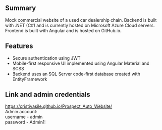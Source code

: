 ## Summary
Mock commercial website of a used car dealership chain. Backend is built with .NET (C#) and is currently hosted on Microsoft Azure Cloud servers. Frontend is built with Angular and is hosted on GitHub.io.

## Features
- Secure authentication using JWT
- Mobile-first responsive UI implemented using Angular Material and SCSS
- Backend uses an SQL Server code-first database created with EntityFramework

## Link and admin credentials
https://cristivasile.github.io/Prospect_Auto_Website/<br/>
Admin account:<br/>
username - admin<br/>
password - Admin1!<br/>
